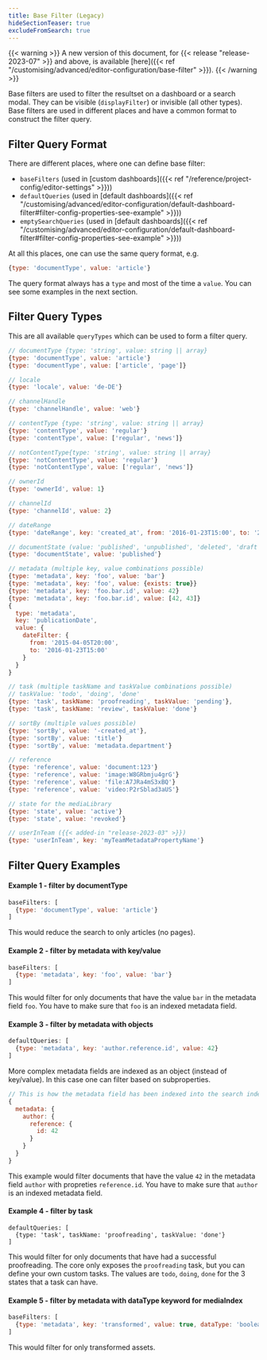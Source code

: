 ```yaml
---
title: Base Filter (Legacy)
hideSectionTeaser: true
excludeFromSearch: true
---
```


{{< warning >}}
A new version of this document, for {{< release "release-2023-07" >}} and above, is available [here]({{< ref "/customising/advanced/editor-configuration/base-filter" >}}).
{{< /warning >}}

Base filters are used to filter the resultset on a dashboard or a search modal.
They can be visible (`displayFilter`) or invisible (all other types).
Base filters are used in different places and have a common format to construct the filter query.

## Filter Query Format

There are different places, where one can define base filter:
- `baseFilters` (used in [custom dashboards]({{< ref "/reference/project-config/editor-settings" >}}))
- `defaultQueries` (used in [default dashboards]({{< ref "/customising/advanced/editor-configuration/default-dashboard-filter#filter-config-properties-see-example" >}}))
- `emptySearchQueries` (used in [default dashboards]({{< ref "/customising/advanced/editor-configuration/default-dashboard-filter#filter-config-properties-see-example" >}}))

At all this places, one can use the same query format, e.g.

```js
{type: 'documentType', value: 'article'}
```

The query format always has a `type` and most of the time a `value`. You can see some examples in the next section.

## Filter Query Types

This are all available `queryTypes` which can be used to form a filter query.

```js
// documentType {type: 'string', value: string || array}
{type: 'documentType', value: 'article'}
{type: 'documentType', value: ['article', 'page']}

// locale
{type: 'locale', value: 'de-DE'}

// channelHandle
{type: 'channelHandle', value: 'web'}

// contentType {type: 'string', value: string || array}
{type: 'contentType', value: 'regular'}
{type: 'contentType', value: ['regular', 'news']}

// notContentType{type: 'string', value: string || array}
{type: 'notContentType', value: 'regular'}
{type: 'notContentType', value: ['regular', 'news']}

// ownerId
{type: 'ownerId', value: 1}

// channelId
{type: 'channelId', value: 2}

// dateRange
{type: 'dateRange', key: 'created_at', from: '2016-01-23T15:00', to: '2015-04-05T20:00'}

// documentState (value: 'published', 'unpublished', 'deleted', 'draft', 'publishedWithDraft')
{type: 'documentState', value: 'published'}

// metadata (multiple key, value combinations possible)
{type: 'metadata', key: 'foo', value: 'bar'}
{type: 'metadata', key: 'foo', value: {exists: true}}
{type: 'metadata', key: 'foo.bar.id', value: 42}
{type: 'metadata', key: 'foo.bar.id', value: [42, 43]}
{
  type: 'metadata',
  key: 'publicationDate',
  value: {
    dateFilter: {
      from: '2015-04-05T20:00',
      to: '2016-01-23T15:00'
    }
  }
}

// task (multiple taskName and taskValue combinations possible)
// taskValue: 'todo', 'doing', 'done'
{type: 'task', taskName: 'proofreading', taskValue: 'pending'},
{type: 'task', taskName: 'review', taskValue: 'done'}

// sortBy (multiple values possible)
{type: 'sortBy', value: '-created_at'},
{type: 'sortBy', value: 'title'}
{type: 'sortBy', value: 'metadata.department'}

// reference
{type: 'reference', value: 'document:123'}
{type: 'reference', value: 'image:W8GRbmju4grG'}
{type: 'reference', value: 'file:A7JRa4mS3xBQ'}
{type: 'reference', value: 'video:P2rSblad3aUS'}

// state for the mediaLibrary
{type: 'state', value: 'active'}
{type: 'state', value: 'revoked'}

// userInTeam ({{< added-in "release-2023-03" >}})
{type: 'userInTeam', key: 'myTeamMetadataPropertyName'}
```

## Filter Query Examples

#### Example 1 - filter by documentType
```js
baseFilters: [
  {type: 'documentType', value: 'article'}
]
```

This would reduce the search to only articles (no pages).


#### Example 2 - filter by metadata with key/value
```js
baseFilters: [
  {type: 'metadata', key: 'foo', value: 'bar'}
]
```

This would filter for only documents that have the value `bar` in the metadata field `foo`. You have to make sure that `foo` is an indexed metadata field.

#### Example 3 - filter by metadata with objects
```js
defaultQueries: [
  {type: 'metadata', key: 'author.reference.id', value: 42}
]
```

More complex metadata fields are indexed as an object (instead of key/value). In this case one can filter based on subproperties.

```js
// This is how the metadata field has been indexed into the search index
{
  metadata: {
    author: {
      reference: {
        id: 42
      }
    }
  }
}
```

This example would filter documents that have the value `42` in the metadata field `author` with propreties `reference.id`. You have to make sure that `author` is an indexed metadata field.


#### Example 4 - filter by task
```
defaultQueries: [
  {type: 'task', taskName: 'proofreading', taskValue: 'done'}
]
```

This would filter for only documents that have had a successful proofreading. The core only exposes the `proofreading` task, but you can define your own custom tasks. The values are `todo`, `doing`, `done` for the 3 states that a task can have.


#### Example 5 - filter by metadata with dataType keyword for mediaIndex
```js
baseFilters: [
  {type: 'metadata', key: 'transformed', value: true, dataType: 'boolean'}
]
```

This would filter for only transformed assets.

